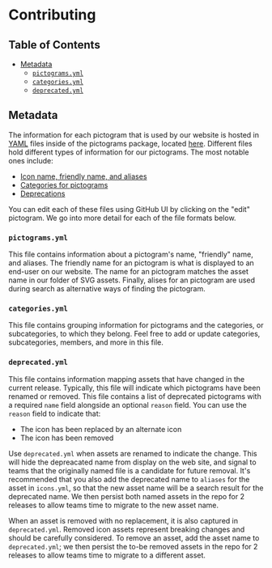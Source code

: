 # Contributing

<!-- prettier-ignore-start -->
<!-- START doctoc generated TOC please keep comment here to allow auto update -->
<!-- DON'T EDIT THIS SECTION, INSTEAD RE-RUN doctoc TO UPDATE -->
## Table of Contents

- [Metadata](#metadata)
  - [`pictograms.yml`](#pictogramsyml)
  - [`categories.yml`](#categoriesyml)
  - [`deprecated.yml`](#deprecatedyml)

<!-- END doctoc generated TOC please keep comment here to allow auto update -->
<!-- prettier-ignore-end -->

## Metadata

The information for each pictogram that is used by our website is hosted in
[YAML](https://en.wikipedia.org/wiki/YAML) files inside of the pictograms
package, located [here](../). Different files hold different types of
information for our pictograms. The most notable ones include:

- [Icon name, friendly name, and aliases](../pictograms.yml)
- [Categories for pictograms](../categories.yml)
- [Deprecations](../deprecated.yml)

You can edit each of these files using GitHub UI by clicking on the "edit"
pictogram. We go into more detail for each of the file formats below.

### `pictograms.yml`

This file contains information about a pictogram's name, "friendly" name, and
aliases. The friendly name for an pictogram is what is displayed to an end-user
on our website. The name for an pictogram matches the asset name in our folder
of SVG assets. Finally, alises for an pictogram are used during search as
alternative ways of finding the pictogram.

### `categories.yml`

This file contains grouping information for pictograms and the categories, or
subcategories, to which they belong. Feel free to add or update categories,
subcategories, members, and more in this file.

### `deprecated.yml`

This file contains information mapping assets that have changed in the current
release. Typically, this file will indicate which pictograms have been renamed
or removed. This file contains a list of deprecated pictograms with a required
`name` field alongside an optional `reason` field. You can use the `reason`
field to indicate that:

- The icon has been replaced by an alternate icon
- The icon has been removed

Use `deprecated.yml` when assets are renamed to indicate the change. This will
hide the depreacated name from display on the web site, and signal to teams that
the originally named file is a candidate for future removal. It's recommended
that you also add the deprecated name to `aliases` for the asset in `icons.yml`,
so that the new asset name will be a search result for the deprecated name. We
then persist both named assets in the repo for 2 releases to allow teams time to
migrate to the new asset name.

When an asset is removed with no replacement, it is also captured in
`deprecated.yml`. Removed icon assets represent breaking changes and should be
carefully considered. To remove an asset, add the asset name to
`deprecated.yml`; we then persist the to-be removed assets in the repo for 2
releases to allow teams time to migrate to a different asset.

